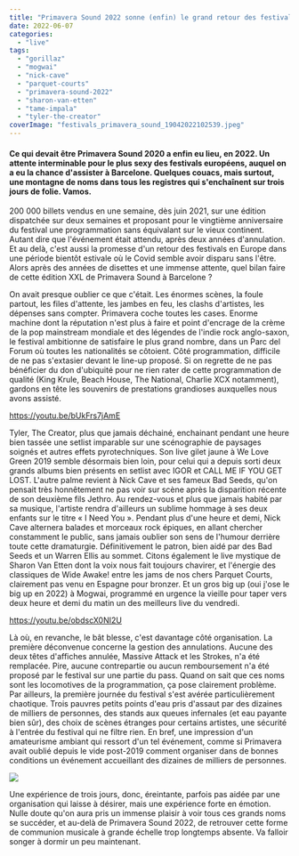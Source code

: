 ```yaml
---
title: "Primavera Sound 2022 sonne (enfin) le grand retour des festivals européens"
date: 2022-06-07
categories: 
  - "live"
tags: 
  - "gorillaz"
  - "mogwai"
  - "nick-cave"
  - "parquet-courts"
  - "primavera-sound-2022"
  - "sharon-van-etten"
  - "tame-impala"
  - "tyler-the-creator"
coverImage: "festivals_primavera_sound_19042022102539.jpeg"
---
```


#### Ce qui devait être Primavera Sound 2020 a enfin eu lieu, en 2022. Un attente interminable pour le plus sexy des festivals européens, auquel on a eu la chance d'assister à Barcelone. Quelques couacs, mais surtout, une montagne de noms dans tous les registres qui s'enchaînent sur trois jours de folie. Vamos.

<!--more-->

200 000 billets vendus en une semaine, dès juin 2021, sur une édition dispatchée sur deux semaines et proposant pour le vingtième anniversaire du festival une programmation sans équivalant sur le vieux continent. Autant dire que l'événement était attendu, après deux années d'annulation. Et au delà, c'est aussi la promesse d'un retour des festivals en Europe dans une période bientôt estivale où le Covid semble avoir disparu sans l'être. Alors après des années de disettes et une immense attente, quel bilan faire de cette édition XXL de Primavera Sound à Barcelone ?

On avait presque oublier ce que c'était. Les énormes scènes, la foule partout, les files d'attente, les jambes en feu, les clashs d'artistes, les dépenses sans compter. Primavera coche toutes les cases. Enorme machine dont la réputation n'est plus à faire et point d'encrage de la crème de la pop mainstream mondiale et des légendes de l'indie rock anglo-saxon, le festival ambitionne de satisfaire le plus grand nombre, dans un Parc del Forum où toutes les nationalités se côtoient. Côté programmation, difficile de ne pas s'extasier devant le line-up proposé. Si on regrette de ne pas bénéficier du don d'ubiquité pour ne rien rater de cette programmation de qualité (King Krule, Beach House, The National, Charlie XCX notamment), gardons en tête les souvenirs de prestations grandioses auxquelles nous avons assisté.

https://youtu.be/bUkFrs7jAmE

Tyler, The Creator, plus que jamais déchainé, enchainant pendant une heure bien tassée une setlist imparable sur une scénographie de paysages soignés et autres effets pyrotechniques. Son live gilet jaune à We Love Green 2019 semble désormais bien loin, pour celui qui a depuis sorti deux grands albums bien présents en setlist avec IGOR et CALL ME IF YOU GET LOST. L'autre palme revient à Nick Cave et ses fameux Bad Seeds, qu'on pensait très honnêtement ne pas voir sur scène après la disparition récente de son deuxième fils Jethro. Au rendez-vous et plus que jamais habité par sa musique, l'artiste rendra d'ailleurs un sublime hommage à ses deux enfants sur le titre « I Need You ». Pendant plus d'une heure et demi, Nick Cave alternera balades et morceaux rock épiques, en allant chercher constamment le public, sans jamais oublier son sens de l'humour derrière toute cette dramaturgie. Définitivement le patron, bien aidé par des Bad Seeds et un Warren Ellis au sommet. Citons également le live mystique de Sharon Van Etten dont la voix nous fait toujours chavirer, et l'énergie des classiques de Wide Awake! entre les jams de nos chers Parquet Courts, clairement pas venu en Espagne pour bronzer. Et un gros big up (oui j'ose le big up en 2022) à Mogwai, programmé en urgence la vieille pour taper vers deux heure et demi du matin un des meilleurs live du vendredi.

https://youtu.be/obdscX0NI2U

Là où, en revanche, le bât blesse, c'est davantage côté organisation. La première déconvenue concerne la gestion des annulations. Aucune des deux têtes d'affiches annulée, Massive Attack et les Strokes, n'a été remplacée. Pire, aucune contrepartie ou aucun remboursement n'a été proposé par le festival sur une partie du pass. Quand on sait que ces noms sont les locomotives de la programmation, ça pose clairement problème. Par ailleurs, la première journée du festival s'est avérée particulièrement chaotique. Trois pauvres petits points d'eau pris d'assaut par des dizaines de milliers de personnes, des stands aux queues infernales (et eau payante bien sûr), des choix de scènes étranges pour certains artistes, une sécurité à l'entrée du festival qui ne filtre rien. En bref, une impression d'un amateurisme ambiant qui ressort d'un tel événement, comme si Primavera avait oublié depuis le vide post-2019 comment organiser dans de bonnes conditions un événement accueillant des dizaines de milliers de personnes.

![](images/uf3h3g5oae391.jpeg)

Une expérience de trois jours, donc, éreintante, parfois pas aidée par une organisation qui laisse à désirer, mais une expérience forte en émotion. Nulle doute qu'on aura pris un immense plaisir à voir tous ces grands noms se succéder, et au-delà de Primavera Sound 2022, de retrouver cette forme de communion musicale à grande échelle trop longtemps absente. Va falloir songer à dormir un peu maintenant.
